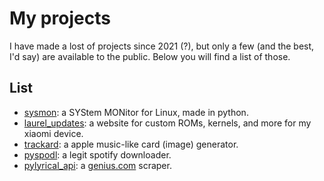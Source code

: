 # My projects
I have made a lost of projects since 2021 (?), but only a few (and the best, I'd say) are available to the public. Below you will find a list of those.

## List
- [sysmon](https://github.com/devlocalhost/sysmon/): a SYStem MONitor for Linux, made in python.
- [laurel_updates](https://laurel-updates.dev64.xyz/): a website for custom ROMs, kernels, and more for my xiaomi device.
- [trackard](https://trackard.dev64.xyz/): a apple music-like card (image) generator.
- [pyspodl](https://github.com/devlocalhost/pyspodl): a legit spotify downloader.
- [pylyrical_api](https://pylyrical.dev64.xyz/): a [genius.com](https://genius.com) scraper. 
